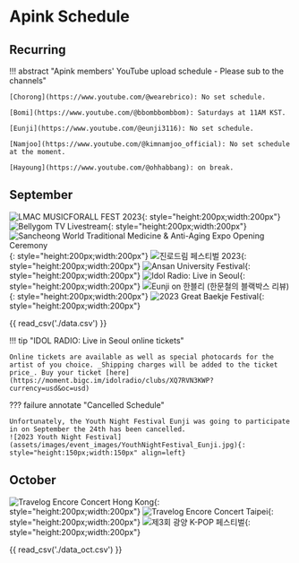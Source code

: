 # Apink Schedule

## Recurring

!!! abstract "Apink members' YouTube upload schedule - Please sub to the channels"

    [Chorong](https://www.youtube.com/@wearebrico): No set schedule.

    [Bomi](https://www.youtube.com/@bbombbombbom): Saturdays at 11AM KST.

    [Eunji](https://www.youtube.com/@eunji3116): No set schedule.

    [Namjoo](https://www.youtube.com/@kimnamjoo_official): No set schedule at the moment.

    [Hayoung](https://www.youtube.com/@ohhabbang): on break.

## September

![LMAC MUSICFORALL FEST 2023](assets/images/event_images/LMCA.jpg){: style="height:200px;width:200px"}
![Bellygom TV Livestream](assets/images/event_images/bellygom_tv.jpeg){: style="height:200px;width:200px"}
![Sancheong World Traditional Medicine & Anti-Aging Expo Opening Ceremony](assets/images/event_images/SancheongExpo.jpeg){: style="height:200px;width:200px"}
![진로드림 페스티벌 2023](assets/images/event_images/sept20_apink.jpeg){: style="height:200px;width:200px"}
![Ansan University Festival](assets/images/event_images/Ansan_Uni_Festival.jpg){: style="height:200px;width:200px"}
![Idol Radio: Live in Seoul](assets/images/event_images/Idol_Radio_Apink.webp){: style="height:200px;width:200px"}
![Eunji on 한블리 (한문철의 블랙박스 리뷰)](assets/images/event_images/Eunji_2023-09-28.webp){: style="height:200px;width:200px"}
![2023 Great Baekje Festival](assets/images/4pink.webp){: style="height:200px;width:200px"}

{{ read_csv('./data.csv') }}

!!! tip "IDOL RADIO: Live in Seoul online tickets"

    Online tickets are available as well as special photocards for the artist of you choice. _Shipping charges will be added to the ticket price_. Buy your ticket [here](https://moment.bigc.im/idolradio/clubs/XQ7RVN3KWP?currency=usd&oc=usd)

??? failure annotate "Cancelled Schedule"

    Unfortunately, the Youth Night Festival Eunji was going to participate in on September the 24th has been cancelled.
    ![2023 Youth Night Festival](assets/images/event_images/YouthNightFestival_Eunji.jpg){: style="height:150px;width:150px" align=left}

## October

![Travelog Encore Concert Hong Kong](assets/images/event_images/Travelog_enore_HK.jpg){: style="height:200px;width:200px"}
![Travelog Encore Concert Taipei](assets/images/event_images/Travelog_encore_Taipei.jpeg){: style="height:200px;width:200px"}
![제3회 광양 K-POP 페스티벌](assets/images/event_images/kpop_festival.jpg){: style="height:200px;width:200px"}

{{ read_csv('./data_oct.csv') }}
